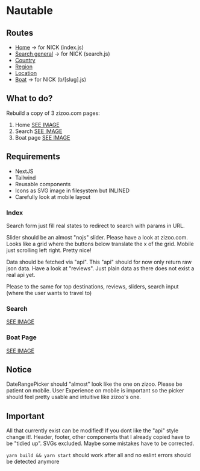 # Nautable

## Routes

- [Home](http://localhost:3869) &rarr; for NICK (index.js)
- [Search general](http://localhost:3869/search) &rarr; for NICK (search.js)
- [Country](http://localhost:3869/s/deutschland)
- [Region](http://localhost:3869/s/deutschland/mecklenburgische-seenplatte)
- [Location](http://localhost:3869/s/deutschland/mecklenburgische-seenplatte/mueritz)
- [Boat](http://localhost:3869/b/12-gruno-marco-860-ak) &rarr; for NICK (b/[slug].js)

## What to do?

Rebuild a copy of 3 zizoo.com pages:

1. Home [SEE IMAGE](docs/z1.png)
2. Search [SEE IMAGE](docs/z2.png)
3. Boat page [SEE IMAGE](docs/z3.png)

## Requirements

- NextJS
- Tailwind
- Reusable components
- Icons as SVG image in filesystem but INLINED
- Carefully look at mobile layout

### Index

Search form just fill real states to redirect to search with params in URL.

Slider should be an almost "nojs" slider. Please have a look at zizoo.com. Looks like a grid where the buttons below
translate the x of the grid. Mobile just scrolling left right. Pretty nice!

Data should be fetched via "api". This "api" should for now only return raw json data. Have a look at "reviews". Just
plain data as there does not exist a real api yet.

Please to the same for top destinations, reviews, sliders, search input (where the user wants to travel to)

### Search

[SEE IMAGE](docs/z2.png)

### Boat Page

[SEE IMAGE](docs/z3.png)

## Notice

DateRangePicker should "almost" look like the one on zizoo. Please be patient on mobile. User Experience on mobile is
important so the picker should feel pretty usable and intuitive like zizoo's one.

## Important

All that currently exist can be modified! If you dont like the "api" style change it!. Header, footer, other components
that I already copied have to be "tidied up". SVGs excluded. Maybe some mistakes have to be corrected.

`yarn build && yarn start` should work after all and no eslint errors should be detected anymore
